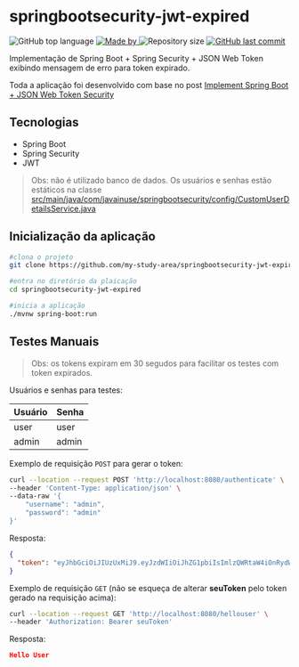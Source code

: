 # springbootsecurity-jwt-expired
<p>
    <img alt="GitHub top language" src="https://img.shields.io/github/languages/top/my-study-area/springbootsecurity-jwt-expired">
    <a href="https://github.com/my-study-area">
        <img alt="Made by" src="https://img.shields.io/badge/made%20by-adriano%20avelino-gree">
    </a>
    <img alt="Repository size" src="https://img.shields.io/github/repo-size/my-study-area/springbootsecurity-jwt-expired">
    <a href="https://github.com/EliasGcf/readme-template/commits/master">
    <img alt="GitHub last commit" src="https://img.shields.io/github/last-commit/my-study-area/springbootsecurity-jwt-expired">
    </a>
</p>

Implementação de Spring Boot + Spring Security + JSON Web Token exibindo mensagem de erro para token expirado.

Toda a aplicação foi desenvolvido com base no post [Implement Spring Boot + JSON Web Token Security](https://www.javainuse.com/webseries/spring-security-jwt/chap4)

## Tecnologias
- Spring Boot
- Spring Security
- JWT

> Obs: não é utilizado banco de dados. Os usuários e senhas estão estáticos na classe [ src/main/java/com/javainuse/springbootsecurity/config/CustomUserDetailsService.java ](https://github.com/my-study-area/springbootsecurity-jwt-expired/blob/115dc06e02326d7ad371b5e23e0082693004e983/src/main/java/com/javainuse/springbootsecurity/config/CustomUserDetailsService.java)

## Inicialização da aplicação
```bash
#clona o projeto
git clone https://github.com/my-study-area/springbootsecurity-jwt-expired.git

#entra no diretório da plaicação
cd springbootsecurity-jwt-expired

#inicia a aplicação
./mvnw spring-boot:run
```

## Testes Manuais
>Obs: os tokens expiram em 30 segudos para facilitar os testes com token expirados.

Usuários e senhas para testes:

|Usuário|Senha|
|-------|-----|
|user   |user |
|admin  |admin|


Exemplo de requisição `POST` para gerar o token:
```bash
curl --location --request POST 'http://localhost:8080/authenticate' \
--header 'Content-Type: application/json' \
--data-raw '{
    "username": "admin",
    "password": "admin"
}'
```
Resposta:
```json
{
  "token": "eyJhbGciOiJIUzUxMiJ9.eyJzdWIiOiJhZG1pbiIsImlzQWRtaW4iOnRydWUsImV4cCI6MTYyODgwOTYwNCwiaWF0IjoxNjI4ODA5NTc0fQ.wkFlnn9HxDDWaVWJxxEPvqqJYvRY2GGtBptGc1HVR5A6Fm1SL1s2GZCYnm0hGqq1knYZYNdGiaj_PISCYxuH1w"
}
```

Exemplo de requisição `GET` (não se esqueça de alterar **seuToken** pelo token gerado na requisição acima):
```bash
curl --location --request GET 'http://localhost:8080/hellouser' \
--header 'Authorization: Bearer seuToken'
```
Resposta:
```json
Hello User
```

